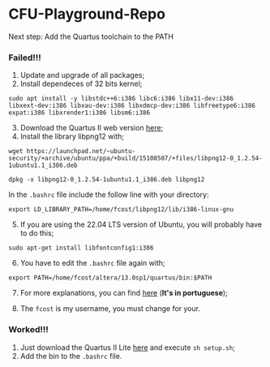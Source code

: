 # CFU-Playground-Repo
 Next step: Add the Quartus toolchain to the PATH
### **Failed!!!**
  1. Update and upgrade of all packages;
  2. Install dependeces of 32 bits kernel; 
   ```
   sudo apt install -y libstdc++6:i386 libc6:i386 libx11-dev:i386 libxext-dev:i386 libxau-dev:i386 libxdmcp-dev:i386 libfreetype6:i386 expat:i386 libxrender1:i386 libsm6:i386
   ```
  3. Download the Quartus II web version [here](https://www.intel.com/content/www/us/en/software-kit/666221/intel-quartus-ii-web-edition-design-software-version-13-1-for-windows.html);
  4. Install the library libpng12 with;
  ```
  wget https://launchpad.net/~ubuntu-security/+archive/ubuntu/ppa/+build/15108507/+files/libpng12-0_1.2.54-1ubuntu1.1_i386.deb
  ```
  ```
  dpkg -x libpng12-0_1.2.54-1ubuntu1.1_i386.deb libpng12
  ```
  In the `.bashrc` file include the follow line with your directory:
  ```
 export LD_LIBRARY_PATH=/home/fcost/libpng12/lib/i386-linux-gnu
 ```
  5. If you are using the 22.04 LTS version of Ubuntu, you will probably have to do this;
  ```
  sudo apt-get install libfontconfig1:i386
  ```
  6. You have to edit the `.bashrc` file again with;
  ```
  export PATH=/home/fcost/altera/13.0sp1/quartus/bin:$PATH
  ```
  7. For more explanations, you can find [here](https://www.youtube.com/watch?v=T-Tg2uEuX6o) (**It's in portuguese**);
  
  8. The `fcost` is my username, you must change for your.
  
  ### **Worked!!!**
  1. Just download the Quartus II Lite [here](https://www.intel.com/content/www/us/en/software-kit/757261/intel-quartus-prime-lite-edition-design-software-version-22-1-for-linux.html) and execute `sh setup.sh`;
  2. Add the bin to the `.bashrc` file.
